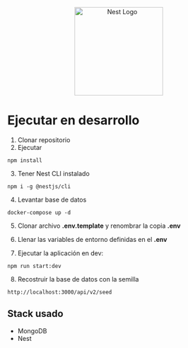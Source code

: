 <p align="center">
  <a href="http://nestjs.com/" target="blank"><img src="https://nestjs.com/img/logo-small.svg" width="200" alt="Nest Logo" /></a>
</p>

# Ejecutar en desarrollo

1. Clonar repositorio
2. Ejecutar

```
npm install
```

3. Tener Nest CLI instalado

```
npm i -g @nestjs/cli
```

4. Levantar base de datos

```
docker-compose up -d
```

5. Clonar archivo **.env.template** y renombrar la copia **.env**

6. Llenar las variables de entorno definidas en el **.env**

7. Ejecutar la aplicación en dev:

```
npm run start:dev
```

8. Recostruir la base de datos con la semilla

```
http://localhost:3000/api/v2/seed
```

## Stack usado

- MongoDB
- Nest
